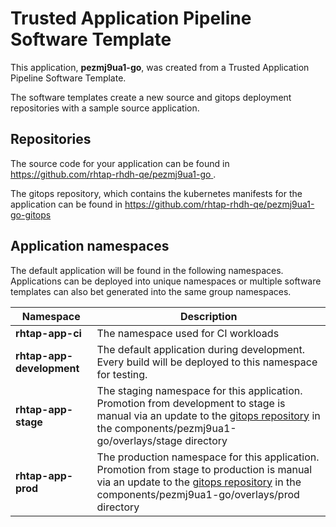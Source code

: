 # Trusted Application Pipeline Software Template

This application, **pezmj9ua1-go**, was created from a Trusted Application Pipeline Software Template.

The software templates create a new source and gitops deployment repositories with a sample source application. 

## Repositories

The source code for your application can be found in [https://github.com/rhtap-rhdh-qe/pezmj9ua1-go ](https://github.com/rhtap-rhdh-qe/pezmj9ua1-go ).
 
The gitops repository, which contains the kubernetes manifests for the application can be found in 
[https://github.com/rhtap-rhdh-qe/pezmj9ua1-go-gitops ](https://github.com/rhtap-rhdh-qe/pezmj9ua1-go-gitops ) 

## Application namespaces 

The default application will be found in the following namespaces. Applications can be deployed into unique namespaces or multiple software templates can also bet generated into the same group namespaces.  

|  Namespace   |  Description   |  
| -------- | -------- |
| **rhtap-app-ci** | The namespace used for CI workloads |
| **rhtap-app-development** | The default application during development. Every build will be deployed to this namespace for testing. |
| **rhtap-app-stage** | The staging namespace for this application. Promotion from development to stage is manual via an update to the [gitops repository](https://github.com/rhtap-rhdh-qe/pezmj9ua1-go-gitops ) in the components/pezmj9ua1-go/overlays/stage directory |
| **rhtap-app-prod** | The production namespace for this application. Promotion from stage to production is manual via an update to the [gitops repository](https://github.com/rhtap-rhdh-qe/pezmj9ua1-go-gitops ) in the components/pezmj9ua1-go/overlays/prod directory |